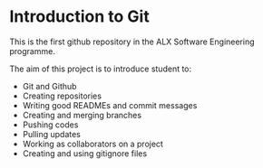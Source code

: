 # Introduction to Git

This is the first github repository in the ALX Software Engineering programme.

The aim of this project is to introduce student to:
- Git and Github
- Creating repositories
- Writing good READMEs and commit messages
- Creating and merging branches
- Pushing codes
- Pulling updates
- Working as collaborators on a project
- Creating and using gitignore files
